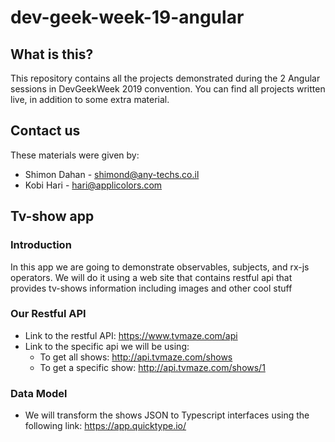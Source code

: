 # dev-geek-week-19-angular
## What is this?
This repository contains all the projects demonstrated during the 2 Angular sessions in DevGeekWeek 2019 convention. You can find all projects written live, in addition to some extra material.

## Contact us

These materials were given by:
- Shimon Dahan - shimond@any-techs.co.il
- Kobi Hari - hari@applicolors.com




## Tv-show app
### Introduction
In this app we are going to demonstrate observables, subjects, and rx-js operators. We will do it using a web site that contains restful api that provides tv-shows information including images and other cool stuff

### Our Restful API
- Link to the restful API: https://www.tvmaze.com/api
- Link to the specific api we will be using:
   - To get all shows: http://api.tvmaze.com/shows
   - To get a specific show: http://api.tvmaze.com/shows/1

### Data Model
* We will transform the shows JSON to Typescript interfaces using the following link: https://app.quicktype.io/
   
 
   
